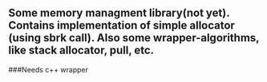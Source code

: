 ## Some memory managment library(not yet). Contains implementation of simple allocator (using sbrk call). Also some wrapper-algorithms, like stack allocator, pull, etc. 
###Needs c++ wrapper 
